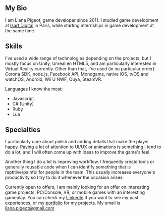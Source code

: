 ## My Bio

I am Liana Pigeot, game developer since 2011. I studied game development at [Isart Digital](https://www.isart.com/en/) in Paris, while starting internships in game development at the same time.

## Skills
I've used a wide range of technologies depending on the projects, but I mostly focus on Unity, Unreal en HTML5, and am particularly interested in Virtual Reality currently. Other than that, I've used (in no particular order): Corona SDK, node.js, Facebook API, Monogame, native iOS, tvOS and watchOS, Android, Wii U NWF, Ouya, SteamVR.

Languages I know the most:

* Javascript
* C# (Unity)
* Ruby
* Lua

## Specialties
I particularly care about polish and adding details that make the player happy. Paying a lot of attention to UI/UX or animations is something I tend to do a lot, and I will often come up with ideas to improve the game's feel.

Another thing I do a lot is improving workflow. I frequently create tools or generally reusable code when I can identify something that is reptitive/painful for people in the team. This usually increases everyone's productivity so I try to do it whenever the occasion arises.

Currently open to offers, I am mainly looking for an offer on interesting game projects: PC/Console, VR, or mobile games with an interesting gameplay. You can check my [LinkedIn](https://www.linkedin.com/in/lianapigeot/) if you want to see my past experiences, or my [portfolio](http://lianapigeot.com/) for my projects. My email is liana.pigeot@gmail.com